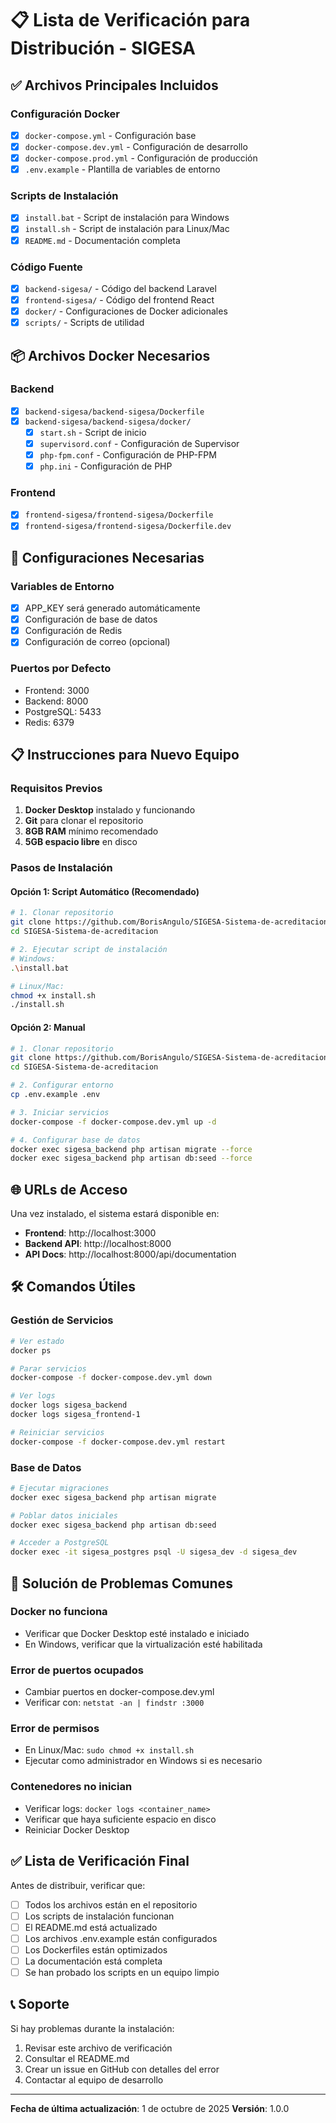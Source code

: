 # 📋 Lista de Verificación para Distribución - SIGESA

## ✅ Archivos Principales Incluidos

### Configuración Docker
- [x] `docker-compose.yml` - Configuración base
- [x] `docker-compose.dev.yml` - Configuración de desarrollo  
- [x] `docker-compose.prod.yml` - Configuración de producción
- [x] `.env.example` - Plantilla de variables de entorno

### Scripts de Instalación
- [x] `install.bat` - Script de instalación para Windows
- [x] `install.sh` - Script de instalación para Linux/Mac
- [x] `README.md` - Documentación completa

### Código Fuente
- [x] `backend-sigesa/` - Código del backend Laravel
- [x] `frontend-sigesa/` - Código del frontend React
- [x] `docker/` - Configuraciones de Docker adicionales
- [x] `scripts/` - Scripts de utilidad

## 📦 Archivos Docker Necesarios

### Backend
- [x] `backend-sigesa/backend-sigesa/Dockerfile`
- [x] `backend-sigesa/backend-sigesa/docker/`
  - [x] `start.sh` - Script de inicio
  - [x] `supervisord.conf` - Configuración de Supervisor
  - [x] `php-fpm.conf` - Configuración de PHP-FPM
  - [x] `php.ini` - Configuración de PHP

### Frontend
- [x] `frontend-sigesa/frontend-sigesa/Dockerfile`
- [x] `frontend-sigesa/frontend-sigesa/Dockerfile.dev`

## 🔧 Configuraciones Necesarias

### Variables de Entorno
- [x] APP_KEY será generado automáticamente
- [x] Configuración de base de datos
- [x] Configuración de Redis
- [x] Configuración de correo (opcional)

### Puertos por Defecto
- Frontend: 3000
- Backend: 8000  
- PostgreSQL: 5433
- Redis: 6379

## 📋 Instrucciones para Nuevo Equipo

### Requisitos Previos
1. **Docker Desktop** instalado y funcionando
2. **Git** para clonar el repositorio
3. **8GB RAM** mínimo recomendado
4. **5GB espacio libre** en disco

### Pasos de Instalación

#### Opción 1: Script Automático (Recomendado)
```bash
# 1. Clonar repositorio
git clone https://github.com/BorisAngulo/SIGESA-Sistema-de-acreditacion.git
cd SIGESA-Sistema-de-acreditacion

# 2. Ejecutar script de instalación
# Windows:
.\install.bat

# Linux/Mac:
chmod +x install.sh
./install.sh
```

#### Opción 2: Manual
```bash
# 1. Clonar repositorio
git clone https://github.com/BorisAngulo/SIGESA-Sistema-de-acreditacion.git
cd SIGESA-Sistema-de-acreditacion

# 2. Configurar entorno
cp .env.example .env

# 3. Iniciar servicios
docker-compose -f docker-compose.dev.yml up -d

# 4. Configurar base de datos
docker exec sigesa_backend php artisan migrate --force
docker exec sigesa_backend php artisan db:seed --force
```

## 🌐 URLs de Acceso
Una vez instalado, el sistema estará disponible en:

- **Frontend**: http://localhost:3000
- **Backend API**: http://localhost:8000  
- **API Docs**: http://localhost:8000/api/documentation

## 🛠️ Comandos Útiles

### Gestión de Servicios
```bash
# Ver estado
docker ps

# Parar servicios  
docker-compose -f docker-compose.dev.yml down

# Ver logs
docker logs sigesa_backend
docker logs sigesa_frontend-1

# Reiniciar servicios
docker-compose -f docker-compose.dev.yml restart
```

### Base de Datos
```bash
# Ejecutar migraciones
docker exec sigesa_backend php artisan migrate

# Poblar datos iniciales
docker exec sigesa_backend php artisan db:seed

# Acceder a PostgreSQL
docker exec -it sigesa_postgres psql -U sigesa_dev -d sigesa_dev
```

## 🚨 Solución de Problemas Comunes

### Docker no funciona
- Verificar que Docker Desktop esté instalado e iniciado
- En Windows, verificar que la virtualización esté habilitada

### Error de puertos ocupados  
- Cambiar puertos en docker-compose.dev.yml
- Verificar con: `netstat -an | findstr :3000`

### Error de permisos
- En Linux/Mac: `sudo chmod +x install.sh`
- Ejecutar como administrador en Windows si es necesario

### Contenedores no inician
- Verificar logs: `docker logs <container_name>`
- Verificar que haya suficiente espacio en disco
- Reiniciar Docker Desktop

## ✅ Lista de Verificación Final

Antes de distribuir, verificar que:

- [ ] Todos los archivos están en el repositorio
- [ ] Los scripts de instalación funcionan
- [ ] El README.md está actualizado
- [ ] Los archivos .env.example están configurados
- [ ] Los Dockerfiles están optimizados
- [ ] La documentación está completa
- [ ] Se han probado los scripts en un equipo limpio

## 📞 Soporte

Si hay problemas durante la instalación:

1. Revisar este archivo de verificación
2. Consultar el README.md
3. Crear un issue en GitHub con detalles del error
4. Contactar al equipo de desarrollo

---

**Fecha de última actualización**: 1 de octubre de 2025
**Versión**: 1.0.0
